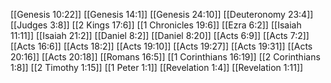 [[Genesis 10:22]]
[[Genesis 14:1]]
[[Genesis 24:10]]
[[Deuteronomy 23:4]]
[[Judges 3:8]]
[[2 Kings 17:6]]
[[1 Chronicles 19:6]]
[[Ezra 6:2]]
[[Isaiah 11:11]]
[[Isaiah 21:2]]
[[Daniel 8:2]]
[[Daniel 8:20]]
[[Acts 6:9]]
[[Acts 7:2]]
[[Acts 16:6]]
[[Acts 18:2]]
[[Acts 19:10]]
[[Acts 19:27]]
[[Acts 19:31]]
[[Acts 20:16]]
[[Acts 20:18]]
[[Romans 16:5]]
[[1 Corinthians 16:19]]
[[2 Corinthians 1:8]]
[[2 Timothy 1:15]]
[[1 Peter 1:1]]
[[Revelation 1:4]]
[[Revelation 1:11]]
